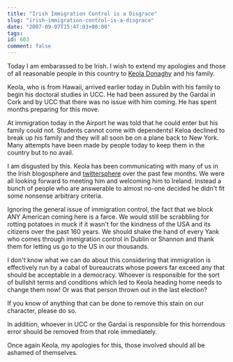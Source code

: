```yaml
---
title: "Irish Immigration Control is a Disgrace"
slug: "irish-immigration-control-is-a-disgrace"
date: "2007-09-07T15:47:03+00:00"
tags:
id: 603
comment: false
---
```


Today I am embarassed to be Irish. I wish to extend my apologies and those of all reasonable people in this country to [Keola Donaghy](http://www2.hawaii.edu/~donaghy/eng/index.html) and his family.

Keola, who is from Hawaii, arrived earlier today in Dublin with his family to begin his doctoral studies in UCC. He had been assured by the Gardaí in Cork and by UCC that there was no issue with him coming. He has spent months preparing for this move.

At immigration today in the Airport he was told that he could enter but his family could not. Students cannot come with dependents! Keloa declined to break up his family and they will all soon be on a plane back to New York. Many attempts have been made by people today to keep them in the country but to no avail.

I am disgusted by this. Keola has been communicating with many of us in the Irish blogosphere and [twittersphere](http://twitter.com/keoladonaghy) over the past few months. We were all looking forward to meeting him and welcoming him to Ireland. Instead a bunch of people who are answerable to almost no-one decided he didn't fit some nonsense arbitrary criteria.

Ignoring the general issue of immigration control, the fact that we block ANY American coming here is a farce. We would still be scrabbling for rotting potatoes in muck if it wasn't for the kindness of the USA and its citizens over the past 160 years. We should shake the hand of every Yank who comes through immigration control in Dublin or Shannon and thank them for letting us go to the US in our thousands.

I don't know what we can do about this considering that immigration is effectively run by a cabal of bureaucrats whose powers far exceed any that should be acceptable in a democracy. Whoever is responsible for the sort of bullshit terms and conditions which led to Keola heading home needs to change them now! Or was that person thrown out in the last election?

If you know of anything that can be done to remove this stain on our character, please do so.

In addition, whoever in UCC or the Gardaí is responsible for this horrendous error should be removed from that role immediately.

Once again Keola, my apologies for this, those involved should all be ashamed of themselves.
